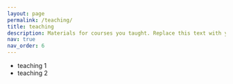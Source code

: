 ```yaml
---
layout: page
permalink: /teaching/
title: teaching
description: Materials for courses you taught. Replace this text with your description.
nav: true
nav_order: 6
---
```


- teaching 1
- teaching 2
